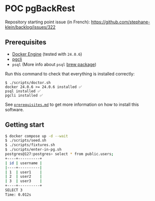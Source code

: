 # POC pgBackRest

Repository starting point issue (in French): https://github.com/stephane-klein/backlog/issues/322

## Prerequisites

- [Docker Engine](https://docs.docker.com/engine/) (tested with `24.0.6`)
- [pgcli](https://www.pgcli.com/)
- `psql` (More info about `psql` [brew package](https://stackoverflow.com/a/49689589/261061))

Run this command to check that everything is installed correctly:

```
$ ./scripts/doctor.sh
docker 24.0.6 >= 24.0.6 installed ✅
psql installed ✅
pgcli installed ✅
```

See [`prerequisites.md`](prerequisites.md) to get more information on how to install this software.

## Getting start

```sh
$ docker compose up -d --wait
$ ./scripts/seed.sh
$ ./scripts/fixtures.sh
$ ./scripts/enter-in-pg.sh
postgres@127:postgres> select * from public.users;
+----+----------+
| id | username |
|----+----------|
| 1  | user1    |
| 2  | user2    |
| 3  | user3    |
+----+----------+
SELECT 3
Time: 0.012s
```

